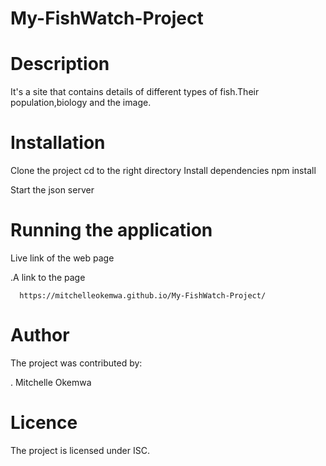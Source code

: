 # My-FishWatch-Project

# Description

It's a site that contains details of different types of fish.Their population,biology and the image.

# Installation

Clone the project
cd to the right directory 
Install dependencies
   npm install

   Start the json server

   # Running the application

Live link of the web page

.A link to the page
   
      https://mitchelleokemwa.github.io/My-FishWatch-Project/
                  

   # Author
   
   The project was contributed by: 
   
   . Mitchelle Okemwa

   # Licence

   The project is licensed under ISC.
   

